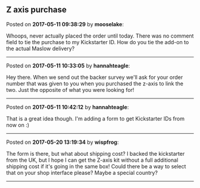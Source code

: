 ## Z axis purchase
Posted on **2017-05-11 09:38:29** by **mooselake**:

Whoops, never actually placed the order until today.  There was no comment field to tie the purchase to my Kickstarter ID.  How do you tie the add-on to the actual Maslow delivery?

---

Posted on **2017-05-11 10:33:05** by **hannahteagle**:

Hey there. When we send out the backer survey we'll ask for your order number that was given to you when you purchased the z-axis to link the two. Just the opposite of what you were looking for!

---

Posted on **2017-05-11 10:42:12** by **hannahteagle**:

That is a great idea though. I'm adding a form to get Kickstarter IDs from now on :)

---

Posted on **2017-05-20 13:19:34** by **wispfrog**:

The form is there, but what about shipping cost? I backed the kickstarter from the UK, but I hope I can get the Z-axis kit without a full additional shipping cost if it's going in the same box! Could there be a way to select that on your shop interface please? Maybe a special country?

---


